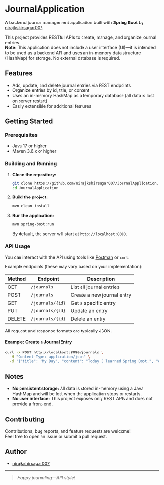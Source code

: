 # JournalApplication

A backend journal management application built with **Spring Boot** by [nirajkshirsagar007](https://github.com/nirajkshirsagar007).

This project provides RESTful APIs to create, manage, and organize journal entries.  
**Note:** This application does not include a user interface (UI)—it is intended to be used as a backend API and uses an in-memory data structure (HashMap) for storage. No external database is required.

## Features

- Add, update, and delete journal entries via REST endpoints
- Organize entries by id, title, or content
- Uses an in-memory HashMap as a temporary database (all data is lost on server restart)
- Easily extensible for additional features

## Getting Started

### Prerequisites

- Java 17 or higher
- Maven 3.6.x or higher

### Building and Running

1. **Clone the repository:**
    ```bash
    git clone https://github.com/nirajkshirsagar007/JournalApplication.git
    cd JournalApplication
    ```

2. **Build the project:**
    ```bash
    mvn clean install
    ```

3. **Run the application:**
    ```bash
    mvn spring-boot:run
    ```

    By default, the server will start at `http://localhost:8080`.

### API Usage

You can interact with the API using tools like [Postman](https://www.postman.com/) or `curl`.

Example endpoints (these may vary based on your implementation):

| Method | Endpoint            | Description                 |
|--------|---------------------|-----------------------------|
| GET    | `/journals`         | List all journal entries    |
| POST   | `/journals`         | Create a new journal entry  |
| GET    | `/journals/{id}`    | Get a specific entry        |
| PUT    | `/journals/{id}`    | Update an entry             |
| DELETE | `/journals/{id}`    | Delete an entry             |

All request and response formats are typically JSON.

#### Example: Create a Journal Entry

```bash
curl -X POST http://localhost:8080/journals \
  -H "Content-Type: application/json" \
  -d '{"title": "My Day", "content": "Today I learned Spring Boot.", "date": "2025-09-08"}'
```

## Notes

- **No persistent storage:** All data is stored in-memory using a Java HashMap and will be lost when the application stops or restarts.
- **No user interface:** This project exposes only REST APIs and does not provide a front-end.

## Contributing

Contributions, bug reports, and feature requests are welcome!  
Feel free to open an issue or submit a pull request.


## Author

- [nirajkshirsagar007](https://github.com/nirajkshirsagar007)

---
> *Happy journaling—API style!*
